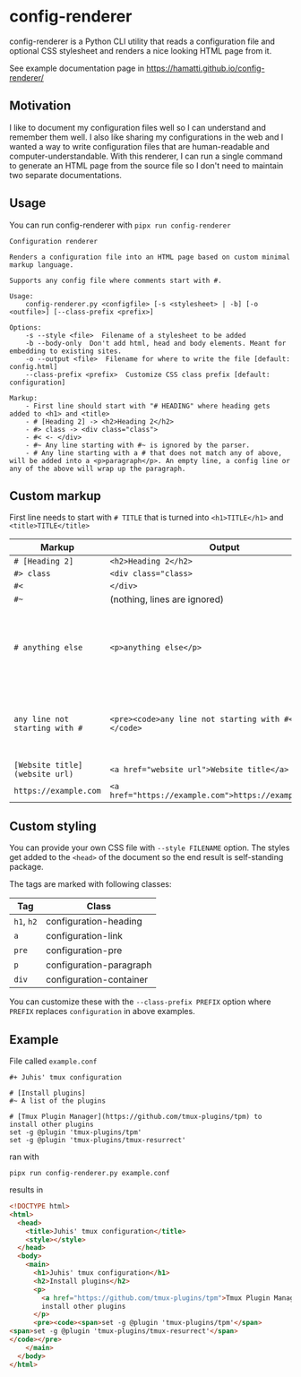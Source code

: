 # config-renderer

config-renderer is a Python CLI utility that reads a configuration file and optional CSS stylesheet and renders a nice looking HTML page from it.

See example documentation page in https://hamatti.github.io/config-renderer/

## Motivation

I like to document my configuration files well so I can understand and remember them well. I also like sharing my configurations in the web and I wanted a way to write configuration files that are human-readable and computer-understandable. With this renderer, I can run a single command to generate an HTML page from the source file so I don't need to maintain two separate documentations.

## Usage

You can run config-renderer with `pipx run config-renderer`

```
Configuration renderer

Renders a configuration file into an HTML page based on custom minimal markup language.

Supports any config file where comments start with #.

Usage:
    config-renderer.py <configfile> [-s <stylesheet> | -b] [-o <outfile>] [--class-prefix <prefix>]

Options:
    -s --style <file>  Filename of a stylesheet to be added
    -b --body-only  Don't add html, head and body elements. Meant for embedding to existing sites.
    -o --output <file>  Filename for where to write the file [default: config.html]
    --class-prefix <prefix>  Customize CSS class prefix [default: configuration]

Markup:
    - First line should start with "# HEADING" where heading gets added to <h1> and <title>
    - # [Heading 2] -> <h2>Heading 2</h2>
    - #> class -> <div class="class">
    - #< <- </div>
    - #~ Any line starting with #~ is ignored by the parser.
    - # Any line starting with a # that does not match any of above, will be added into a <p>paragraph</p>. An empty line, a config line or any of the above will wrap up the paragraph.
```

## Custom markup

First line needs to start with `# TITLE` that is turned into `<h1>TITLE</h1>` and `<title>TITLE</title>`

| Markup                         | Output                                                  | Notes                                                              |
| ------------------------------ | ------------------------------------------------------- | ------------------------------------------------------------------ |
| `# [Heading 2]`                | `<h2>Heading 2</h2>`                                    |                                                                    |
| `#> class`                     | `<div class="class>`                                    |                                                                    |
| `#<`                           | `</div>`                                                |                                                                    |
| `#~`                           | (nothing, lines are ignored)                            |                                                                    |
| `# anything else`              | `<p>anything else</p>`                                  | Multiple consecutive lines with # are combined into same paragraph |
| `any line not starting with #` | `<pre><code>any line not starting with #</pre></code>`  | Multiple consecutive lines are combined into same code block       |
| `[Website title](website url)` | `<a href="website url">Website title</a>`               |                                                                    |
| `https://example.com`          | `<a href="https://example.com">https://example.com</a>` |                                                                    |

## Custom styling

You can provide your own CSS file with `--style FILENAME` option. The styles get added to the `<head>` of the document so the end result is self-standing package.

The tags are marked with following classes:

| Tag        | Class                   |
| ---------- | ----------------------- |
| `h1`, `h2` | configuration-heading   |
| `a`        | configuration-link      |
| `pre`      | configuration-pre       |
| `p`        | configuration-paragraph |
| `div`      | configuration-container |

You can customize these with the `--class-prefix PREFIX` option where `PREFIX` replaces `configuration` in above examples.

## Example

File called `example.conf`

```
#+ Juhis' tmux configuration

# [Install plugins]
#~ A list of the plugins

# [Tmux Plugin Manager](https://github.com/tmux-plugins/tpm) to install other plugins
set -g @plugin 'tmux-plugins/tpm'
set -g @plugin 'tmux-plugins/tmux-resurrect'
```

ran with

```
pipx run config-renderer.py example.conf
```

results in

```html
<!DOCTYPE html>
<html>
  <head>
    <title>Juhis' tmux configuration</title>
    <style></style>
  </head>
  <body>
    <main>
      <h1>Juhis' tmux configuration</h1>
      <h2>Install plugins</h2>
      <p>
        <a href="https://github.com/tmux-plugins/tpm">Tmux Plugin Manager</a> to
        install other plugins
      </p>
      <pre><code><span>set -g @plugin 'tmux-plugins/tpm'</span>
<span>set -g @plugin 'tmux-plugins/tmux-resurrect'</span>
</code></pre>
    </main>
  </body>
</html>
```
